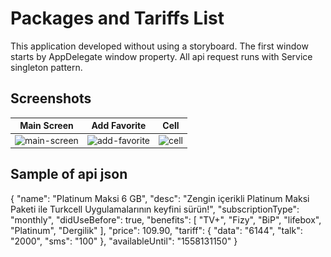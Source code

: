 # Packages and Tariffs List
This application developed without using a storyboard. The first window starts by AppDelegate window property. All api request runs with Service singleton pattern.

## Screenshots
| Main Screen      | Add Favorite      |       Cell         | 
|:----------------:|:-----------------:|:------------------:|
| ![main-screen][] | ![add-favorite][] |  ![cell][]         |

## Sample of api json
{
  "name": "Platinum Maksi 6 GB",
  "desc": "Zengin içerikli Platinum Maksi Paketi ile Turkcell Uygulamalarının keyfini sürün!",
  "subscriptionType": "monthly",
  "didUseBefore": true,
  "benefits": [
    "TV+",
    "Fizy",
    "BiP",
    "lifebox",
    "Platinum",
    "Dergilik"
  ],
  "price": 109.90,
  "tariff": {
    "data": "6144",
    "talk": "2000",
    "sms": "100"
  },
  "availableUntil": "1558131150"
}

[main-screen]: <img src="https://github.com/perpeer/PackagesAndTariffs/blob/master/images/MainScreen.png?raw=true" width="200" />
[add-favorite]: <img src="https://github.com/perpeer/PackagesAndTariffs/blob/master/images/AddFavorite.png?raw=true" width="200" />
[cell]: <img src="https://github.com/perpeer/PackagesAndTariffs/blob/master/images/Cell.png?raw=true" width="200" />